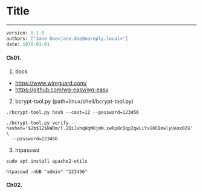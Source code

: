 
# Title
---
```meta
version: 0.1.0
authors: ["Jane Doe<jane.doe@noreply.local>"]
date: 1970-01-01
```


#### Ch01. 
1. docs
- https://www.wireguard.com/
- https://github.com/wg-easy/wg-easy

2. bcrypt-tool.py (path=linux/shell/bcrypt-tool.py)
```
./bcrypt-tool.py hash --cost=12 --password=123456

./bcrypt-tool.py verify --hashed='$2b$12$kWDm/l.2QiJvhqHqWUjmN.xwRp8cQqp2qwLiYxG8CDzwlyUeox0ZG' \
  --password=123456
```

3. htpasswd
```
sudo apt install apache2-utils

htpasswd -nbB "admin" "123456"
```


#### Ch02. 
